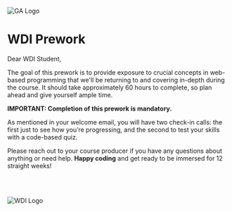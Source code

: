 ![GA Logo](https://raw.github.com/generalassembly/ga-ruby-on-rails-for-devs/master/images/ga.png)

# WDI Prework
Dear WDI Student,

The goal of this prework is to provide exposure to crucial concepts in web-based programming that we'll be returning to and covering in-depth during the course.  It should take approximately 60 hours to complete, so plan ahead and give yourself ample time.

**IMPORTANT: Completion of this prework is mandatory.**

As mentioned in your welcome email, you will have two check-in calls: the first just to see how you’re progressing, and the second to test your skills with a code-based quiz.

Please reach out to your course producer if you have any questions about anything or need help.  **Happy coding** and get ready to be immersed for 12 straight weeks!

<br><br>

![WDI Logo](https://raw.githubusercontent.com/generalassembly-wdi/Prework/master/assets/WDI-Logo.png)
